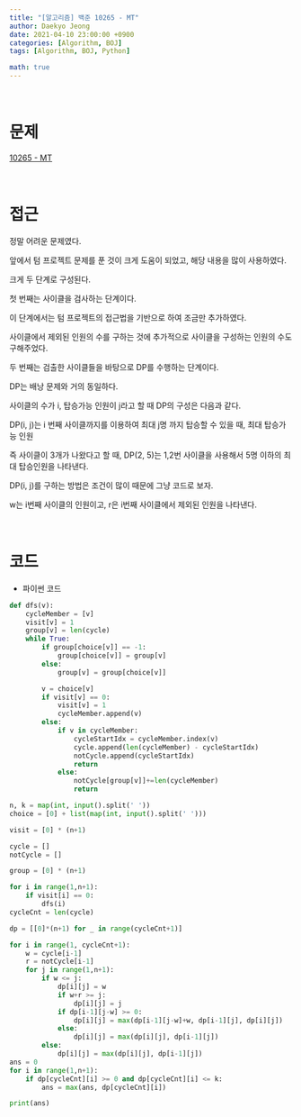 ```yaml
---
title: "[알고리즘] 백준 10265 - MT"
author: Daekyo Jeong
date: 2021-04-10 23:00:00 +0900
categories: [Algorithm, BOJ]
tags: [Algorithm, BOJ, Python]

math: true
---
```



<br/>

# **문제**

[10265 - MT](https://www.acmicpc.net/problem/10265)

<br/>

# **접근**

정말 어려운 문제였다.  

앞에서 텀 프로젝트 문제를 푼 것이 크게 도움이 되었고, 해당 내용을 많이 사용하였다.  

크게 두 단계로 구성된다.  

첫 번째는 사이클을 검사하는 단계이다.  

이 단계에서는 텀 프로젝트의 접근법을 기반으로 하여 조금만 추가하였다.  

사이클에서 제외된 인원의 수를 구하는 것에 추가적으로 사이클을 구성하는 인원의 수도 구해주었다.  

두 번째는 검출한 사이클들을 바탕으로 DP를 수행하는 단계이다.  

DP는 배낭 문제와 거의 동일하다.  

사이클의 수가 i, 탑승가능 인원이 j라고 할 때 DP의 구성은 다음과 같다.  

DP(i, j)는 i 번째 사이클까지를 이용하여 최대 j명 까지 탑승할 수 있을 때, 최대 탑승가능 인원

즉 사이클이 3개가 나왔다고 할 때, DP(2, 5)는 1,2번 사이클을 사용해서 5명 이하의 최대 탑승인원을 나타낸다.  

DP(i, j)를 구하는 방법은 조건이 많이 때문에 그냥 코드로 보자.  

w는 i번째 사이클의 인원이고, r은 i번째 사이클에서 제외된 인원을 나타낸다.  


<br/>

# **코드**

- 파이썬 코드   

```py
def dfs(v):
    cycleMember = [v]
    visit[v] = 1
    group[v] = len(cycle)
    while True:
        if group[choice[v]] == -1:
            group[choice[v]] = group[v]
        else:
            group[v] = group[choice[v]]

        v = choice[v]
        if visit[v] == 0:
            visit[v] = 1
            cycleMember.append(v)
        else:
            if v in cycleMember:
                cycleStartIdx = cycleMember.index(v)
                cycle.append(len(cycleMember) - cycleStartIdx)
                notCycle.append(cycleStartIdx)
                return
            else:
                notCycle[group[v]]+=len(cycleMember)
                return

n, k = map(int, input().split(' '))
choice = [0] + list(map(int, input().split(' ')))

visit = [0] * (n+1)

cycle = []
notCycle = []

group = [0] * (n+1)

for i in range(1,n+1):
    if visit[i] == 0:
        dfs(i)
cycleCnt = len(cycle)

dp = [[0]*(n+1) for _ in range(cycleCnt+1)]

for i in range(1, cycleCnt+1):
    w = cycle[i-1]
    r = notCycle[i-1]
    for j in range(1,n+1):
        if w <= j:
            dp[i][j] = w
            if w+r >= j:
                dp[i][j] = j
            if dp[i-1][j-w] >= 0:
                dp[i][j] = max(dp[i-1][j-w]+w, dp[i-1][j], dp[i][j])
            else:
                dp[i][j] = max(dp[i][j], dp[i-1][j])
        else:
            dp[i][j] = max(dp[i][j], dp[i-1][j])
ans = 0
for i in range(1,n+1):
    if dp[cycleCnt][i] >= 0 and dp[cycleCnt][i] <= k:
        ans = max(ans, dp[cycleCnt][i])

print(ans)


```

<br/>
